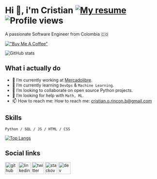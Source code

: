# Hi 👋, i'm Cristian [![My resume](https://img.shields.io/badge/See-My%20resume-success)](https://resume.io/r/CYnX5Fise) ![Profile views](https://gpvc.arturio.dev/cristian-rincon)
A passionate Software Engineer from Colombia 🇨🇴

[!["Buy Me A Coffee"](https://www.buymeacoffee.com/assets/img/custom_images/orange_img.png)](https://www.buymeacoffee.com/cristianr)

![GitHub stats](https://github-readme-stats.vercel.app/api?username=cristian-rincon&show_icons=true&count_private=true)  

## What i actually do

- 🔭 I’m currently working at [Mercadolibre](https://www.mercadolibre.com.co/). 
- 🌱 I’m currently learning `DevOps` & `Machine Learning`.
- 👯 I’m looking to collaborate on open source Python projects. 
- 🤔 I’m looking for help with `Math, ML`. 
- 📫 How to reach me: How to reach me: cristian.o.rincon.b@gmail.com

## Skills

`Python / SQL / JS / HTML / CSS`

[![Top Langs](https://github-readme-stats.vercel.app/api/top-langs/?username=cristian-rincon&langs_count=8)](https://github.com/anuraghazra/github-readme-stats)

## Social links

[<img src='https://cdn.jsdelivr.net/npm/simple-icons@3.0.1/icons/github.svg' alt='github' height='40'>](https://github.com/cristian-rincon) [<img src='https://cdn.jsdelivr.net/npm/simple-icons@3.0.1/icons/linkedin.svg' alt='linkedin' height='40'>](https://www.linkedin.com/in/cristian-rincon/) [<img src='https://cdn.jsdelivr.net/npm/simple-icons@3.0.1/icons/twitter.svg' alt='twitter' height='40'>](https://twitter.com/uncristianr) [<img src='https://cdn.jsdelivr.net/npm/simple-icons@3.0.1/icons/stackoverflow.svg' alt='stackoverflow' height='40'>](https://stackoverflow.com/users/12010919) [<img src='https://cdn.jsdelivr.net/npm/simple-icons@3.0.1/icons/dev-dot-to.svg' alt='dev' height='40'>](https://dev.to/cristianrincon) 
